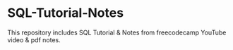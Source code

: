 # SQL-Tutorial-Notes
This repository includes SQL Tutorial &amp; Notes from freecodecamp YouTube video &amp; pdf notes.
